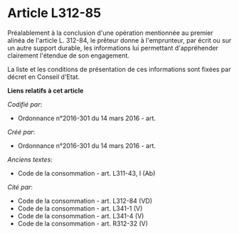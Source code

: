 # Article L312-85

Préalablement à la conclusion d'une opération mentionnée au premier alinéa de l'article L. 312-84, le prêteur donne à
l'emprunteur, par écrit ou sur un autre support durable, les informations lui permettant d'appréhender clairement l'étendue
de son engagement. 

La liste et les conditions de présentation de ces informations sont fixées par décret en Conseil d'Etat.

**Liens relatifs à cet article**

_Codifié par_:

  - Ordonnance n°2016-301 du 14 mars 2016 - art.

_Créé par_:

  - Ordonnance n°2016-301 du 14 mars 2016 - art.

_Anciens textes_:

  - Code de la consommation - art. L311-43, I (Ab)

_Cité par_:

  - Code de la consommation - art. L312-84 (VD)
  - Code de la consommation - art. L341-1 (V)
  - Code de la consommation - art. L341-4 (V)
  - Code de la consommation - art. R312-32 (V)
